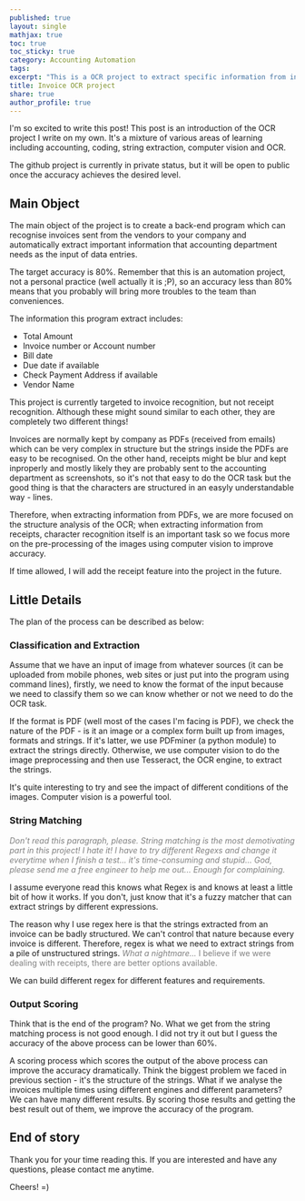 ```yaml
---
published: true
layout: single
mathjax: true
toc: true
toc_sticky: true
category: Accounting Automation
tags:
excerpt: "This is a OCR project to extract specific information from invoices/receipts"
title: Invoice OCR project
share: true
author_profile: true
---
```


I'm so excited to write this post! This post is an introduction of the OCR project I write on my own. It's a mixture of various areas of learning including accounting, coding, string extraction, computer vision and OCR.

The github project is currently in private status, but it will be open to public once the accuracy achieves the desired level.

## Main Object
The main object of the project is to create a back-end program which can recognise invoices sent from the vendors to your company and automatically extract important information that accounting department needs as the input of data entries.

The target accuracy is 80%. Remember that this is an automation project, not a personal practice (well actually it is ;P), so an accuracy less than 80% means that you probably will bring more troubles to the team than conveniences.

The information this program extract includes:
- Total Amount
- Invoice number or Account number
- Bill date
- Due date if available
- Check Payment Address if available
- Vendor Name


This project is currently targeted to invoice recognition, but not receipt recognition. Although these might sound similar to each other, they are completely two different things! 

Invoices are normally kept by company as PDFs (received from emails) which can be very complex in structure but the strings inside the PDFs are easy to be recognised. On the other hand, receipts might be blur and kept inproperly and mostly likely they are probably sent to the accounting department as screenshots, so it's not that easy to do the OCR task but the good thing is that the characters are structured in an easyly understandable way - lines.

Therefore, when extracting information from PDFs, we are more focused on the structure analysis of the OCR; when extracting information from receipts, character recognition itself is an important task so we focus more on the pre-processing of the images using computer vision to improve accuracy.

If time allowed, I will add the receipt feature into the project in the future.

## Little Details
The plan of the process can be described as below:

### Classification and Extraction
Assume that we have an input of image from whatever sources (it can be uploaded from mobile phones, web sites or just put into the program using command lines), firstly, we need to know the format of the input because we need to classify them so we can know whether or not we need to do the OCR task.

If the format is PDF (well most of the cases I'm facing is PDF), we check the nature of the PDF - is it an image or a complex form built up from images, formats and strings. If it's latter, we use PDFminer (a python module) to extract the strings directly. Otherwise, we use computer vision to do the image preprocessing and then use Tesseract, the OCR engine, to extract the strings.

It's quite interesting to try and see the impact of different conditions of the images. Computer vision is a powerful tool.

### String Matching
<span style = "color: grey">*Don't read this paragraph, please. String matching is the most demotivating part in this project! I hate it! I have to try different Regexs and change it everytime when I finish a test... it's time-consuming and stupid... God, please send me a free engineer to help me out... Enough for complaining.*<span/>

I assume everyone read this knows what Regex is and knows at least a little bit of how it works. If you don't, just know that it's a fuzzy matcher that can extract strings by different expressions.

The reason why I use regex here is that the strings extracted from an invoice can be badly structured. We can't control that nature because every invoice is different. Therefore, regex is what we need to extract strings from a pile of unstructured strings. <span style = "color: grey">*What a nightmare...*<span/> I believe if we were dealing with receipts, there are better options available.

We can build different regex for different features and requirements.

### Output Scoring
Think that is the end of the program? No. What we get from the string matching process is not good enough. I did not try it out but I guess the accuracy of the above process can be lower than 60%.

A scoring process which scores the output of the above process can improve the accuracy dramatically. Think the biggest problem we faced in previous section - it's the structure of the strings. What if we analyse the invoices multiple times using different engines and different parameters? We can have many different results. By scoring those results and getting the best result out of them, we improve the accuracy of the program.

## End of story

Thank you for your time reading this. If you are interested and have any questions, please contact me anytime.

Cheers! =)






